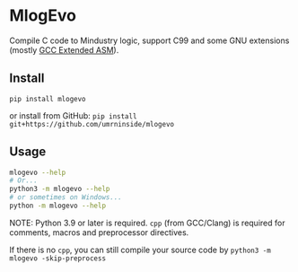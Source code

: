 # MlogEvo
Compile C code to Mindustry logic, support C99 and some GNU extensions (mostly [GCC Extended ASM](https://gcc.gnu.org/onlinedocs/gcc/Extended-Asm.html)).

## Install
`pip install mlogevo`

or install from GitHub: `pip install git+https://github.com/umrninside/mlogevo`

## Usage
```bash
mlogevo --help
# Or...
python3 -m mlogevo --help
# or sometimes on Windows...
python -m mlogevo --help
```

NOTE: Python 3.9 or later is required. `cpp` (from GCC/Clang) is required for comments, macros and preprocessor directives.

If there is no `cpp`, you can still compile your source code by `python3 -m mlogevo -skip-preprocess`
